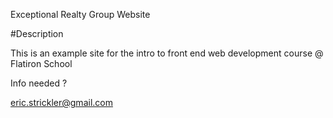 Exceptional Realty Group Website


#Description

This is an example site for the intro to front end web development course @ Flatiron School

Info needed ?

eric.strickler@gmail.com
